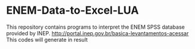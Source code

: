 # ENEM-Data-to-Excel-LUA
This repository contains programs to interpret the ENEM SPSS database provided by INEP.
http://portal.inep.gov.br/basica-levantamentos-acessar
This codes will generate in result 
